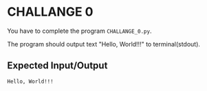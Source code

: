 # CHALLANGE 0

You have to complete the program `CHALLANGE_0.py`.

The program should output text "Hello, World!!!" to terminal(stdout).

## Expected Input/Output

```
Hello, World!!!
```